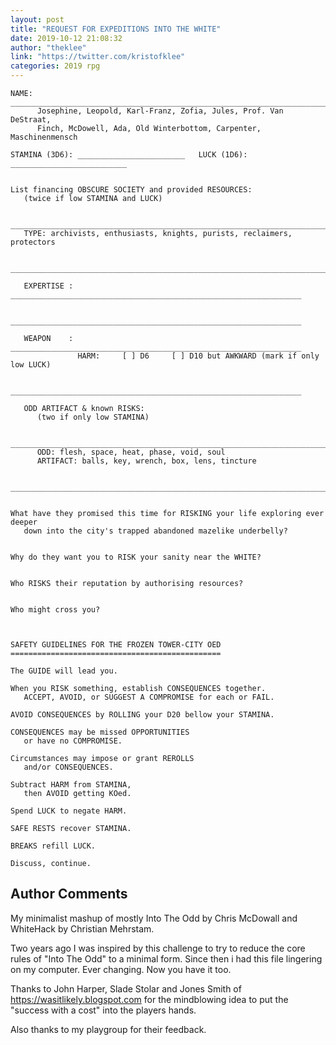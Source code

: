 ```yaml
---
layout: post
title: "REQUEST FOR EXPEDITIONS INTO THE WHITE"
date: 2019-10-12 21:08:32
author: "theklee"
link: "https://twitter.com/kristofklee"
categories: 2019 rpg
---
```


 
```
NAME: __________________________________________________________________________
      Josephine, Leopold, Karl-Franz, Zofia, Jules, Prof. Van DeStraat,
      Finch, McDowell, Ada, Old Winterbottom, Carpenter, Maschinenmensch

STAMINA (3D6): ________________________   LUCK (1D6): __________________________


List financing OBSCURE SOCIETY and provided RESOURCES:
   (twice if low STAMINA and LUCK)

   _____________________________________________________________________________
   TYPE: archivists, enthusiasts, knights, purists, reclaimers, protectors

   _____________________________________________________________________________

   EXPERTISE : _________________________________________________________________

               _________________________________________________________________

   WEAPON    : _________________________________________________________________
               HARM:     [ ] D6     [ ] D10 but AWKWARD (mark if only low LUCK)

               _________________________________________________________________

   ODD ARTIFACT & known RISKS: 
      (two if only low STAMINA)  

      __________________________________________________________________________
      ODD: flesh, space, heat, phase, void, soul
      ARTIFACT: balls, key, wrench, box, lens, tincture

      __________________________________________________________________________


What have they promised this time for RISKING your life exploring ever deeper 
   down into the city's trapped abandoned mazelike underbelly?


Why do they want you to RISK your sanity near the WHITE?


Who RISKS their reputation by authorising resources?


Who might cross you?



SAFETY GUIDELINES FOR THE FROZEN TOWER-CITY OED
===============================================

The GUIDE will lead you.

When you RISK something, establish CONSEQUENCES together.
   ACCEPT, AVOID, or SUGGEST A COMPROMISE for each or FAIL.

AVOID CONSEQUENCES by ROLLING your D20 bellow your STAMINA.

CONSEQUENCES may be missed OPPORTUNITIES 
   or have no COMPROMISE.

Circumstances may impose or grant REROLLS 
   and/or CONSEQUENCES.

Subtract HARM from STAMINA,
   then AVOID getting KOed. 

Spend LUCK to negate HARM.

SAFE RESTS recover STAMINA.

BREAKS refill LUCK. 

Discuss, continue.
```
## Author Comments
My minimalist mashup of mostly Into The Odd by Chris McDowall and WhiteHack by Christian Mehrstam. 

 Two years ago I was inspired by this challenge to try to reduce the core rules of "Into The Odd" to a minimal form. Since then i had this file lingering on my computer. Ever changing. Now you have it too.

Thanks to John Harper, Slade Stolar  and Jones Smith of https://wasitlikely.blogspot.com for the mindblowing idea to put the "success with a cost" into the players hands.

Also thanks to my playgroup for their feedback.
